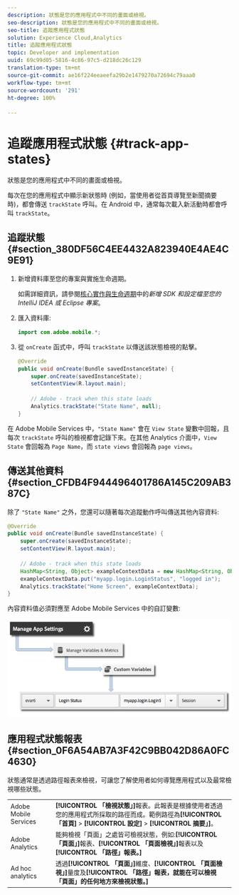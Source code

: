 ```yaml
---
description: 狀態是您的應用程式中不同的畫面或檢視。
seo-description: 狀態是您的應用程式中不同的畫面或檢視。
seo-title: 追蹤應用程式狀態
solution: Experience Cloud,Analytics
title: 追蹤應用程式狀態
topic: Developer and implementation
uuid: 69c99d05-5816-4c86-97c5-d218dc26c129
translation-type: tm+mt
source-git-commit: ae16f224eeaeefa29b2e1479270a72694c79aaa0
workflow-type: tm+mt
source-wordcount: '291'
ht-degree: 100%

---
```



# 追蹤應用程式狀態 {#track-app-states}

狀態是您的應用程式中不同的畫面或檢視。

每次在您的應用程式中顯示新狀態時 (例如，當使用者從首頁導覽至新聞摘要時)，都會傳送 `trackState` 呼叫。在 Android 中，通常每次載入新活動時都會呼叫 `trackState`。

## 追蹤狀態 {#section_380DF56C4EE4432A823940E4AE4C9E91}

1. 新增資料庫至您的專案與實施生命週期。

   如需詳細資訊，請參閱[核心實作與生命週期](/help/android/getting-started/dev-qs.md)中的&#x200B;*新增 SDK 和設定檔至您的 IntelliJ IDEA 或 Eclipse 專案*。

1. 匯入資料庫:

   ```java
   import com.adobe.mobile.*;
   ```

1. 從 `onCreate` 函式中，呼叫 `trackState` 以傳送該狀態檢視的點擊。

   ```java
   @Override 
   public void onCreate(Bundle savedInstanceState) { 
       super.onCreate(savedInstanceState); 
       setContentView(R.layout.main); 
   
       // Adobe - track when this state loads 
       Analytics.trackState("State Name", null); 
   }
   ```

在 Adobe Mobile Services 中，`"State Name"` 會在 `View State` 變數中回報，且每次 `trackState` 呼叫的檢視都會記錄下來。在其他 Analytics 介面中，`View State` 會回報為 `Page Name`，而 `state views` 會回報為 `page views`。

## 傳送其他資料 {#section_CFDB4F944496401786A145C209AB387C}

除了 `"State Name"` 之外，您還可以隨著每次追蹤動作呼叫傳送其他內容資料:

```java
@Override 
public void onCreate(Bundle savedInstanceState) { 
    super.onCreate(savedInstanceState); 
    setContentView(R.layout.main); 
  
    // Adobe - track when this state loads 
    HashMap<String, Object> exampleContextData = new HashMap<String, Object>(); 
    exampleContextData.put("myapp.login.LoginStatus", "logged in"); 
    Analytics.trackState("Home Screen", exampleContextData); 
}
```

內容資料值必須對應至 Adobe Mobile Services 中的自訂變數:

![](assets/map-variable-context-state.png)

## 應用程式狀態報表 {#section_0F6A54AB7A3F42C9BB042D86A0FC4630}

狀態通常是透過路徑報表來檢視，可讓您了解使用者如何導覽應用程式以及最常檢視哪些狀態。

|  |  |
|--- |--- |
| Adobe Mobile Services | **[!UICONTROL 「檢視狀態」]**&#x200B;報表。此報表是根據使用者透過您的應用程式所採取的路徑而成。範例路徑為&#x200B;**[!UICONTROL 「首頁]** > **[!UICONTROL 設定]** > **[!UICONTROL 摘要」]**。 |
| Adobe Analytics | 能夠檢視「頁面」之處皆可檢視狀態，例如:**[!UICONTROL 「頁面」]**&#x200B;報表、**[!UICONTROL 「頁面檢視」]**&#x200B;報表以及&#x200B;**[!UICONTROL 「路徑」報表。]** |
| Ad hoc analytics | 透過&#x200B;**[!UICONTROL 「頁面」]**&#x200B;維度、**[!UICONTROL 「頁面檢視」]**&#x200B;量度及&#x200B;**[!UICONTROL 「路徑」報表，就能在可以檢視「頁面」的任何地方來檢視狀態。]** |


